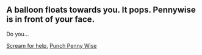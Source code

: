 ## A balloon floats towards you. It pops. Pennywise is in front of your face. 

Do you...

[Scream for help.](he-runs-away.md)
[Punch Penny Wise](jump.md)

